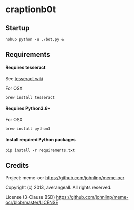 # craptionb0t

## Startup
```
nohup python -u ./bot.py &
```

## Requirements
#### Requires tesseract
See [tesseract wiki](https://github.com/tesseract-ocr/tesseract/wiki)

For OSX
```shell
brew install tesseract
```

#### Requires Python3.6+
For OSX
```shell
brew install python3
```

#### Install required Python packages
```shell
pip install -r requirements.txt
```

## Credits
Project: meme-ocr https://github.com/johnlinp/meme-ocr

Copyright (c) 2013, averangeall. All rights reserved.

License (3-Clause BSD) https://github.com/johnlinp/meme-ocr/blob/master/LICENSE
